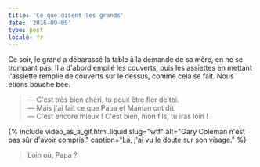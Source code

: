 ```yaml
---
title: 'Ce que disent les grands'
date: '2016-09-05'
type: post
locale: fr
---
```


Ce soir, le grand a débarassé la table à la demande de sa mère, en ne se trompant pas. Il a d'abord empilé les couverts, puis les assiettes en mettant l'assiette remplie de couverts sur le dessus, comme cela se fait. Nous étions bouche bée.

<!-- more -->

> — C'est très bien chéri, tu peux être fier de toi.  
> — Mais j'ai fait ce que Papa et Maman ont dit.  
> — C'est encore mieux ! C'est bien, mon fils, tu iras loin !

{% include video_as_a_gif.html.liquid
slug="wtf"
alt="Gary Coleman n'est pas sûr d'avoir compris."
caption="Là, j'ai vu le doute sur son visage."
%}

> Loin où, Papa ?
